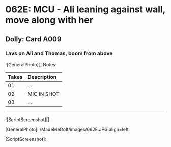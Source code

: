 # 062E: MCU - Ali leaning against wall, move along with her

## Dolly: Card A009

### Lavs on Ali and Thomas, boom from above

![GeneralPhoto][]
Notes: 

| Takes | Description |
|:---|:----|
| 01 | ... |
| 02 | MIC IN SHOT |
| 03 | ... |

----

![ScriptScreenshot][]


[GeneralPhoto]:  /MadeMeDoIt/images/062E.JPG align=left

[ScriptScreenshot]: 